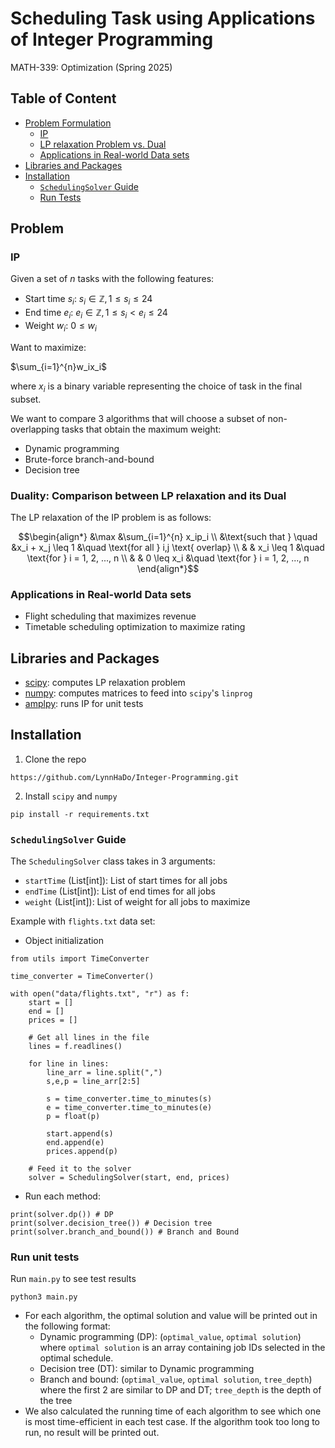 # Scheduling Task using Applications of Integer Programming

MATH-339: Optimization (Spring 2025)

## Table of Content

* [Problem Formulation](#problem)
    * [IP](#ip)
    * [LP relaxation Problem vs. Dual](#duality-comparison-between-lp-relaxation-and-its-dual)
    * [Applications in Real-world Data sets](#applications-in-real-world-data-sets)
* [Libraries and Packages](#libraries-and-packages)
* [Installation](#installation)
    * [`SchedulingSolver` Guide](#schedulingsolver-guide)
    * [Run Tests](#run-unit-tests)


## Problem

### IP

Given a set of $n$ tasks with the following features:

* Start time $s_i$: $s_i \in \mathbb{Z}, 1 \leq s_i \leq 24$
* End time $e_i$: $e_i \in \mathbb{Z}, 1 \leq s_i < e_i \leq 24$
* Weight $w_i$: $0 \leq w_i$

Want to maximize: 

$\sum_{i=1}^{n}w_ix_i$

where $x_i$ is a binary variable representing the choice of task in the final subset. 

We want to compare 3 algorithms that will choose a subset of non-overlapping tasks that obtain the maximum weight:

* Dynamic programming
* Brute-force branch-and-bound
* Decision tree

### Duality: Comparison between LP relaxation and its Dual 

The LP relaxation of the IP problem is as follows:

$$\begin{align*}
    &\max &\sum_{i=1}^{n} x_ip_i \\
    &\text{such that } \quad &x_i + x_j \leq 1 &\quad \text{for all } i,j \text{ overlap} \\ 
    & & x_i \leq 1 &\quad \text{for } i = 1, 2, ..., n \\ 
    & & 0 \leq x_i &\quad \text{for } i = 1, 2, ..., n
\end{align*}$$


### Applications in Real-world Data sets

* Flight scheduling that maximizes revenue
* Timetable scheduling optimization to maximize rating 

## Libraries and Packages

* [scipy](https://docs.scipy.org/doc/scipy/reference/index.html): computes LP relaxation problem
* [numpy](https://numpy.org/install/): computes matrices to feed into `scipy`'s `linprog`
* [amplpy](https://amplpy.ampl.com/en/latest/getting-started.html#installation): runs IP for unit tests

## Installation

1. Clone the repo

```
https://github.com/LynnHaDo/Integer-Programming.git
```

2. Install `scipy` and `numpy`

```
pip install -r requirements.txt
```

### `SchedulingSolver` Guide 

The `SchedulingSolver` class takes in 3 arguments:

* `startTime` (List[int]): List of start times for all jobs
* `endTime` (List[int]): List of end times for all jobs
* `weight` (List[int]): List of weight for all jobs to maximize 

Example with `flights.txt` data set:

* Object initialization

```
from utils import TimeConverter

time_converter = TimeConverter()

with open("data/flights.txt", "r") as f:
    start = []
    end = []
    prices = []
            
    # Get all lines in the file
    lines = f.readlines()
            
    for line in lines:
        line_arr = line.split(",")
        s,e,p = line_arr[2:5]
                
        s = time_converter.time_to_minutes(s)
        e = time_converter.time_to_minutes(e)
        p = float(p)
                
        start.append(s)
        end.append(e)
        prices.append(p)
        
    # Feed it to the solver
    solver = SchedulingSolver(start, end, prices)
```

* Run each method: 

```
print(solver.dp()) # DP
print(solver.decision_tree()) # Decision tree
print(solver.branch_and_bound()) # Branch and Bound
```

### Run unit tests

Run `main.py` to see test results

```
python3 main.py
```

* For each algorithm, the optimal solution and value will be printed out in the following format:
    * Dynamic programming (DP): (`optimal_value`, `optimal solution`) where `optimal solution` is an array containing job IDs selected in the optimal schedule. 
    * Decision tree (DT): similar to Dynamic programming
    * Branch and bound: (`optimal_value`, `optimal solution`, `tree_depth`) where the first 2 are similar to DP and DT; `tree_depth` is the depth of the tree
* We also calculated the running time of each algorithm to see which one is most time-efficient in each test case. If the algorithm took too long to run, no result will be printed out. 